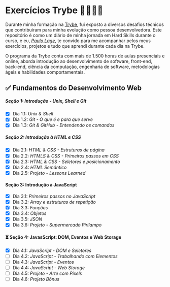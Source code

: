 # Exercícios Trybe 🚀👨🏻‍💻

Durante minha formação na [Trybe](https://www.betrybe.com/), fui exposto a diversos desafios técnicos que contribuiram para minha evolução como pessoa desenvolvedora. Este repositório é como um diário de minha jornada em Hard Skills durante o curso, e eu, _[Paulo Lage](https://www.linkedin.com/in/paulolagedev)_, te convido para me acompanhar pelos meus exercícios, projetos e tudo que aprendi durante cada dia na Trybe. 

O programa da Trybe conta com mais de 1.500 horas de aulas presenciais e online, aborda introdução ao desenvolvimento de software, front-end, back-end, ciência da computação, engenharia de software, metodologias ágeis e habilidades comportamentais.

## ✅ Fundamentos do Desenvolvimento Web 

##### Seção 1: Introdução - Unix, Shell e Git

- [X] Dia 1.1: _Unix & Shell_
- [X] Dia 1.2: _Git - O que é e para que serve_
- [X] Dia 1.3: _Git & GitHub - Entendendo os comandos_

##### Seção 2: Introdução à HTML e CSS

- [X] Dia 2.1: _HTML & CSS - Estruturas de página_
- [X] Dia 2.2: _HTMLS & CSS - Primeiros passos em CSS_
- [X] Dia 2.3: _HTML & CSS - Seletores e posicionamento_
- [X] Dia 2.4: _HTML Semântico_
- [X] Dia 2.5: _Projeto - Lessons Learned_

#### Seção 3: Introdução à JavaScript

- [X] Dia 3.1: _Primeiros passos no JavaScript_
- [x] Dia 3.2: _Array e estruturas de repetição_
- [x] Dia 3.3: _Funções_
- [x] Dia 3.4: _Objetos_
- [x] Dia 3.5: _JSON_
- [x] Dia 3.6: _Projeto - Supermercado Pirilampo_

#### ⏳ Seção 4: JavasScript: DOM, Eventos e Web Storage

- [X] Dia 4.1: _JavaScript - DOM e Seletores_
- [ ] Dia 4.2: _JavaScript - Trabalhando com Elementos_
- [ ] Dia 4.3: _JavaScript - Eventos_
- [ ] Dia 4.4: _JavaScript - Web Storage_
- [ ] Dia 4.5: _Projeto - Arte com Pixels_
- [ ] Dia 4.6: _Projeto Bônus_
